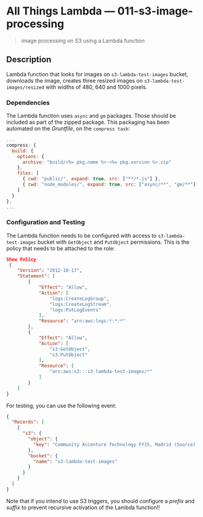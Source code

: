 # All Things Lambda &mdash; 011-s3-image-processing
> image processing on S3 using a Lambda function

## Description
Lambda function that looks for images on `s3-lambda-test-images` bucket, downloads the image, creates three resized images on `s3-lambda-test-images/resized` with widths of 480, 640 and 1000 pixels.


### Dependencies
The Lambda function uses `async` and `gm` packages. Those should be included as part of the zipped package.
This packaging has been automated on the *Gruntfile*, on the `compress task`:
```JavaScript
...
compress: {
  build: {
    options: {
      archive: "build/<%= pkg.name %>-<%= pkg.version %>.zip"
    },
    files: [
      { cwd: "public/", expand: true, src: ["**/*.js"] },
      { cwd: "node_modules/", expand: true, src: ["async/**", "gm/**"], dest: "node_modules" },
    ]
  }
},
...
```

### Configuration and Testing
The Lambda function needs to be configured with access to `s3-lambda-test-images` bucket with `GetObject` and `PutObject` permissions.
This is the policy that needs to be attached to the role:
```JSON
Show Policy
 {
    "Version": "2012-10-17",
    "Statement": [
        {
            "Effect": "Allow",
            "Action": [
                "logs:CreateLogGroup",
                "logs:CreateLogStream",
                "logs:PutLogEvents"
            ],
            "Resource": "arn:aws:logs:*:*:*"
        },
        {
            "Effect": "Allow",
            "Action": [
                "s3:GetObject",
                "s3:PutObject"
            ],
            "Resource": [
                "arn:aws:s3:::s3-lambda-test-images/*"
            ]
        }
    ]
}
```

For testing, you can use the following event:
```JSON
{
  "Records": [
    {
      "s3": {
        "object": {
          "key": "Community Accenture Technology FY15, Madrid (Source).mp4_snapshot_00.17_[2015.07.02_13.52.48].jpg"
        },
        "bucket": {
          "name": "s3-lambda-test-images"
        }
      }
    }
  ]
}
```
Note that if you intend to use S3 triggers, you should configure a *prefix* and *suffix* to prevent recursive activation of the Lambda function!!
